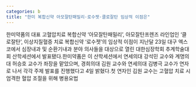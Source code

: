 ```yaml
---
categories: b
title: "한미 복합신약 아모잘탄패밀리·로수젯·클로잘탄 임상적 이점은"
---
```

한미약품의 대표 고혈압치료 복합신약 ‘아모잘탄패밀리’, 아모잘탄프렌즈 라인업인 ‘클로잘탄’, 이상지질혈증 치료 복합신약 ‘로수젯’의 임상적 이점이 지난달 23일 대구 엑스코에서 심장내과 및 순환기내과 분야 의사들을 대상으로 열린 대한심장학회 추계학술대회 산학세션에서 발표됐다.한미약품은 이 산학세션에서 연세의대 강석민 교수와 계명의대 허승호 교수가 좌장을 맡았으며, 경희의대 김원 교수와 연세의대 김병극 교수가 연자로 나서 각각 주제 발표를 진행했다고 4일 밝혔다.첫 연자인 김원 교수는 고혈압 치료 시 엄격한 혈압 조절을 위해 병용요법